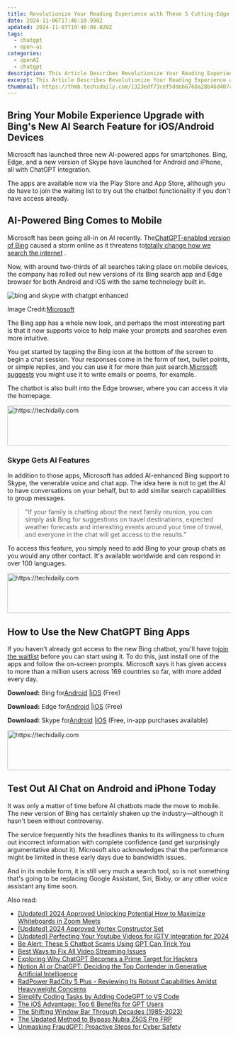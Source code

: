 ```yaml
---
title: Revolutionize Your Reading Experience with These 5 Cutting-Edge Recommender Tools
date: 2024-11-06T17:46:10.990Z
updated: 2024-11-07T19:46:08.020Z
tags:
  - chatgpt
  - open-ai
categories:
  - openAI
  - chatgpt
description: This Article Describes Revolutionize Your Reading Experience with These 5 Cutting-Edge Recommender Tools
excerpt: This Article Describes Revolutionize Your Reading Experience with These 5 Cutting-Edge Recommender Tools
thumbnail: https://thmb.techidaily.com/1323edf73cef5ddeb6760a28b46d407c0ed89a3159fd177b98bcbf03f2bf6c24.jpg
---
```


## Bring Your Mobile Experience Upgrade with Bing's New AI Search Feature for iOS/Android Devices

 Microsoft has launched three new AI-powered apps for smartphones. Bing, Edge, and a new version of Skype have launched for Android and iPhone, all with ChatGPT integration.

 The apps are available now via the Play Store and App Store, although you do have to join the waiting list to try out the chatbot functionality if you don't have access already.

## AI-Powered Bing Comes to Mobile

 Microsoft has been going all-in on AI recently. The[ChatGPT-enabled version of Bing](https://www.makeuseof.com/microsoft-bing-gets-chatgpt-ai/) caused a storm online as it threatens to[totally change how we search the internet](https://www.makeuseof.com/is-chatgpt-search-engine-threat/) .

 Now, with around two-thirds of all searches taking place on mobile devices, the company has rolled out new versions of its Bing search app and Edge browser for both Android and iOS with the same technology built in.

![bing and skype with chatgpt enhanced](https://static1.makeuseofimages.com/wordpress/wp-content/uploads/2023/02/bing-and-skype-with-chatgpt-enhanced.jpg)

 Image Credit:[Microsoft](https://blogs.microsoft.com/blog/2023/02/22/the-new-bing-preview-experience-arrives-on-bing-and-edge-mobile-apps-introducing-bing-now-in-skype/)

 The Bing app has a whole new look, and perhaps the most interesting part is that it now supports voice to help make your prompts and searches even more intuitive.

 You get started by tapping the Bing icon at the bottom of the screen to begin a chat session. Your responses come in the form of text, bullet points, or simple replies, and you can use it for more than just search.[Microsoft suggests](https://blogs.microsoft.com/blog/2023/02/22/the-new-bing-preview-experience-arrives-on-bing-and-edge-mobile-apps-introducing-bing-now-in-skype/) you might use it to write emails or poems, for example.

 The chatbot is also built into the Edge browser, where you can access it via the homepage.

<!-- affiliate ads begin -->
<a href="https://appsumo.8odi.net/c/5597632/2151864/7443" target="_top" id="2151864">
  <img src="//a.impactradius-go.com/display-ad/7443-2151864" border="0" alt="https://techidaily.com" width="600" height="90"/>
</a>
<img height="0" width="0" src="https://appsumo.8odi.net/i/5597632/2151864/7443" style="position:absolute;visibility:hidden;" border="0" />
<!-- affiliate ads end -->

### Skype Gets AI Features

 In addition to those apps, Microsoft has added AI-enhanced Bing support to Skype, the venerable voice and chat app. The idea here is not to get the AI to have conversations on your behalf, but to add similar search capabilities to group messages.

> "If your family is chatting about the next family reunion, you can simply ask Bing for suggestions on travel destinations, expected weather forecasts and interesting events around your time of travel, and everyone in the chat will get access to the results."

 To access this feature, you simply need to add Bing to your group chats as you would any other contact. It's available worldwide and can respond in over 100 languages.

<!-- affiliate ads begin -->
<a href="https://aligracehair.sjv.io/c/5597632/2080347/19272" target="_top" id="2080347">
  <img src="//a.impactradius-go.com/display-ad/19272-2080347" border="0" alt="https://techidaily.com" width="728" height="90"/>
</a>
<img height="0" width="0" src="https://aligracehair.sjv.io/i/5597632/2080347/19272" style="position:absolute;visibility:hidden;" border="0" />
<!-- affiliate ads end -->

## How to Use the New ChatGPT Bing Apps

 If you haven't already got access to the new Bing chatbot, you'll have to[join the waitlist](https://www.makeuseof.com/try-bing-ai-powered-search-engine/) before you can start using it. To do this, just install one of the apps and follow the on-screen prompts. Microsoft says it has given access to more than a million users across 169 countries so far, with more added every day.

**Download:** Bing for[Android](https://www.anrdoezrs.net/links/7251228/type/dlg/sid/UUmuoUeUpU2022079/https://play.google.com/store/apps/details?id=com.microsoft.bing) |[iOS](https://apps.apple.com/us/app/microsoft-bing-search/id345323231) (Free)

**Download:** Edge for[Android](https://www.anrdoezrs.net/links/7251228/type/dlg/sid/UUmuoUeUpU2022079/https://play.google.com/store/apps/details?id=com.microsoft.emmx) |[iOS](https://apps.apple.com/us/app/microsoft-edge-web-browser/id1288723196) (Free)

**Download:** Skype for[Android](https://www.anrdoezrs.net/links/7251228/type/dlg/sid/UUmuoUeUpU2022079/https://play.google.com/store/apps/details?id=com.skype.raider) |[iOS](https://apps.apple.com/us/app/skype/id304878510) (Free, in-app purchases available)

<!-- affiliate ads begin -->
<a href="https://appsumo.8odi.net/c/5597632/2132162/7443" target="_top" id="2132162">
  <img src="//a.impactradius-go.com/display-ad/7443-2132162" border="0" alt="https://techidaily.com" width="728" height="90"/>
</a>
<img height="0" width="0" src="https://appsumo.8odi.net/i/5597632/2132162/7443" style="position:absolute;visibility:hidden;" border="0" />
<!-- affiliate ads end -->

## Test Out AI Chat on Android and iPhone Today

 It was only a matter of time before AI chatbots made the move to mobile. The new version of Bing has certainly shaken up the industry—although it hasn't been without controversy.

 The service frequently hits the headlines thanks to its willingness to churn out incorrect information with complete confidence (and get surprisingly argumentative about it). Microsoft also acknowledges that the performance might be limited in these early days due to bandwidth issues.

 And in its mobile form, it is still very much a search tool, so is not something that's going to be replacing Google Assistant, Siri, Bixby, or any other voice assistant any time soon.

<ins class="adsbygoogle"
     style="display:block"
     data-ad-format="autorelaxed"
     data-ad-client="ca-pub-7571918770474297"
     data-ad-slot="1223367746"></ins>

<ins class="adsbygoogle"
     style="display:block"
     data-ad-client="ca-pub-7571918770474297"
     data-ad-slot="8358498916"
     data-ad-format="auto"
     data-full-width-responsive="true"></ins>

<span class="atpl-alsoreadstyle">Also read:</span>
<div><ul>
<li><a href="https://screen-mirroring-recording.techidaily.com/updated-2024-approved-unlocking-potential-how-to-maximize-whiteboards-in-zoom-meets/"><u>[Updated] 2024 Approved Unlocking Potential How to Maximize Whiteboards in Zoom Meets</u></a></li>
<li><a href="https://article-posts.techidaily.com/updated-2024-approved-vortex-constructor-set/"><u>[Updated] 2024 Approved Vortex Constructor Set</u></a></li>
<li><a href="https://youtube-data.techidaily.com/ed-perfecting-your-youtube-videos-for-igtv-integration-for-2024/"><u>[Updated] Perfecting Your Youtube Videos for IGTV Integration for 2024</u></a></li>
<li><a href="https://tech-haven.techidaily.com/be-alert-these-5-chatbot-scams-using-gpt-can-trick-you/"><u>Be Alert: These 5 Chatbot Scams Using GPT Can Trick You</u></a></li>
<li><a href="https://data-wizards.techidaily.com/1720670531729-best-ways-to-fix-all-video-streaming-issues/"><u>Best Ways to Fix All Video Streaming Issues</u></a></li>
<li><a href="https://tech-haven.techidaily.com/exploring-why-chatgpt-becomes-a-prime-target-for-hackers/"><u>Exploring Why ChatGPT Becomes a Prime Target for Hackers</u></a></li>
<li><a href="https://tech-haven.techidaily.com/notion-ai-or-chatgpt-deciding-the-top-contender-in-generative-artificial-intelligence/"><u>Notion AI or ChatGPT: Deciding the Top Contender in Generative Artificial Intelligence</u></a></li>
<li><a href="https://buynow-help.techidaily.com/radpower-radcity-5-plus-reviewing-its-robust-capabilities-amidst-heavyweight-concerns/"><u>RadPower RadCity 5 Plus - Reviewing Its Robust Capabilities Amidst Heavyweight Concerns</u></a></li>
<li><a href="https://tech-haven.techidaily.com/simplify-coding-tasks-by-adding-codegpt-to-vs-code/"><u>Simplify Coding Tasks by Adding CodeGPT to VS Code</u></a></li>
<li><a href="https://tech-haven.techidaily.com/the-ios-advantage-top-6-benefits-for-gpt-users/"><u>The iOS Advantage: Top 6 Benefits for GPT Users</u></a></li>
<li><a href="https://win11-tips.techidaily.com/the-shifting-window-bar-through-decades-1985-2023/"><u>The Shifting Window Bar Through Decades (1985-2023)</u></a></li>
<li><a href="https://bypass-frp.techidaily.com/the-updated-method-to-bypass-nubia-z50s-pro-frp-by-drfone-android/"><u>The Updated Method to Bypass Nubia Z50S Pro FRP</u></a></li>
<li><a href="https://tech-haven.techidaily.com/unmasking-fraudgpt-proactive-steps-for-cyber-safety/"><u>Unmasking FraudGPT: Proactive Steps for Cyber Safety</u></a></li>
</ul></div>


